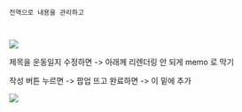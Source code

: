 

```
전역으로 내용을 관리하고 



```




![](https://i.imgur.com/9BUAg7F.png)


제목을 운동일지 수정하면 -> 아래께 리렌더링 안 되게 memo 로 막기

작성 버튼 누르면 -> 팝업 뜨고 완료하면 -> 이 밑에 추가 


![](https://i.imgur.com/M7lIjeO.png)



